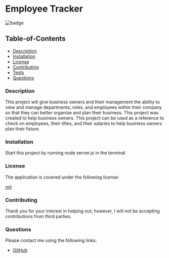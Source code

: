 
# Employee Tracker

![badge](https://img.shields.io/badge/license-mit-blue)


## Table-of-Contents

* [Description](#description)
* [Installation](#installation)
* [License](#license)
* [Contributing](#contributing)
* [Tests](#tests)
* [Questions](#questions)

### Description
This project will give business owners and their management the ability to view and manage departments, roles, and employees within their company so that they can better organize and plan their business.
This project was created to help business owners.
This project can be used as a reference to check on employees, their titles, and their salaries to help business owners plan their future.

### Installation
Start this project by running node server.js in the terminal.

### License
The application is covered under the following license:

[mit](https://choosealicense.com/licenses/mit)

### Contributing
Thank you for your interest in helping out; however, I will not be accepting contributions from third parties.

### Questions
Please contact me using the following links:

- [GitHub](https://github.com/ParinThalangdee)